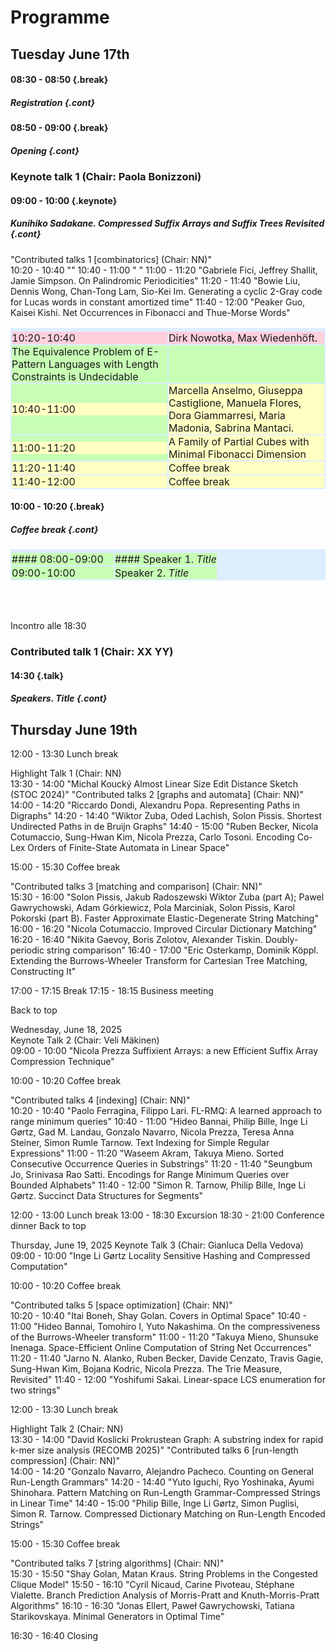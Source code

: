<style type="text/css">
tbody { width:100%;background-color:#ddeeff;border-collapse:collapse; }
table { width:100%;background-color:#ddeeff;border-collapse:collapse; }
th { background-color:#ddeeff;color:white;width:50%;padding:1px;border:2px solid #ddeeff; }
td { padding:0px;border:2px solid #ddeeff; }
td { background-color: #c7fdb5; }
.table--bg--red {
	background-color: #ffcfdc;
}
.table--bg--yellow {
	background-color: #ffffc2;
}
.table--bg--green {
	background-color: #c7fdb5;
}
.keynote {
    background-color: #ffffc2;
    padding: 5px;
    max-width: 10%;
    border: 1px solid #000;
    border-radius: 11px;
    display: inline
}
.talk {
    background-color: #c7fdb5;
    padding: 5px;
    max-width: 10%;
    border: 1px solid #000;
    border-radius: 11px;
    display: inline
}
.break {
    background-color: #ffcfdc;
    padding: 5px;
    max-width: 10%;
    border: 1px solid #000;
    border-radius: 11px;
    display: inline
}
.cont {
    display: inline;
    margin-top: -40px;

}
</style>

# Programme


## Tuesday June 17th

#### 08:30 - 08:50 {.break}
##### Registration {.cont}

#### 08:50 - 09:00 {.break}
##### Opening {.cont}



### Keynote talk 1 (Chair: Paola Bonizzoni)
#### 09:00 - 10:00 {.keynote}
##### Kunihiko Sadakane. Compressed Suffix Arrays and Suffix Trees Revisited {.cont}


"Contributed talks 1 [combinatorics]
(Chair: NN)"	
10:20 - 10:40	""
10:40 - 11:00	" 
"
11:00 - 11:20	"Gabriele Fici, Jeffrey Shallit, Jamie Simpson. 
On Palindromic Periodicities"
11:20 - 11:40	"Bowie Liu, Dennis Wong, Chan-Tong Lam, Sio-Kei Im. 
Generating a cyclic 2-Gray code for Lucas words in constant amortized time"
11:40 - 12:00	"Peaker Guo, Kaisei Kishi. 
Net Occurrences in Fibonacci and Thue-Morse Words"


| <a></a> | <a></a> |
| --- | --- |
| <div class="table--bg--red">10:20-10:40</div> | <div class="table--bg--red">Dirk Nowotka, Max Wiedenhöft. 
The Equivalence Problem of E-Pattern Languages with Length Constraints is Undecidable</div> |
| <div class="table--bg--yellow">10:40-11:00</div> | <div class="table--bg--yellow">Marcella Anselmo, Giuseppa Castiglione, Manuela Flores, Dora Giammarresi, Maria Madonia, Sabrina Mantaci.</div> |
| <div class="table--bg--yellow">11:00-11:20</div> | <div class="table--bg--yellow">A Family of Partial Cubes with Minimal Fibonacci Dimension</div> |
| <div class="table--bg--yellow">11:20-11:40</div> | <div class="table--bg--yellow">Coffee break</div> |
| <div class="table--bg--yellow">11:40-12:00</div> | <div class="table--bg--yellow">Coffee break</div> |

#### 10:00 - 10:20 {.break}
##### Coffee break {.cont}



| <a></a> | <a></a> |
| --- | --- |
| #### 08:00-09:00 | #### Speaker 1. *Title* |
| 09:00-10:00 | Speaker 2. *Title* |

<br><br>

Incontro alle 18:30
<br>
### Contributed talk 1 (Chair: XX YY) 
#### 14:30 {.talk}
##### Speakers. Title {.cont}


## Thursday June 19th


	
12:00 - 13:30	Lunch break
	
Highlight Talk 1 (Chair: NN)	
13:30 - 14:00	"Michal Koucký 
Almost Linear Size Edit Distance Sketch (STOC 2024)"
"Contributed talks 2 [graphs and automata]
(Chair: NN)"	
14:00 - 14:20	"Riccardo Dondi, Alexandru Popa. 
Representing Paths in Digraphs"
14:20 - 14:40	"Wiktor Zuba, Oded Lachish, Solon Pissis. 
Shortest Undirected Paths in de Bruijn Graphs"
14:40 - 15:00	"Ruben Becker, Nicola Cotumaccio, Sung-Hwan Kim, Nicola Prezza, Carlo Tosoni. 
Encoding Co-Lex Orders of Finite-State Automata in Linear Space"
	
15:00 - 15:30	Coffee break
	
"Contributed talks 3 [matching and comparison]
(Chair: NN)"	
15:30 - 16:00	"Solon Pissis, Jakub Radoszewski Wiktor Zuba (part A); Pawel Gawrychowski, Adam Górkiewicz, Pola Marciniak, Solon Pissis, Karol Pokorski (part B). 
Faster Approximate Elastic-Degenerate String Matching"
16:00 - 16:20	"Nicola Cotumaccio. 
Improved Circular Dictionary Matching"
16:20 - 16:40	"Nikita Gaevoy, Boris Zolotov, Alexander Tiskin. 
Doubly-periodic string comparison"
16:40 - 17:00	"Eric Osterkamp, Dominik Köppl. 
Extending the Burrows-Wheeler Transform for Cartesian Tree Matching, Constructing It"
	
17:00 - 17:15	Break
17:15 - 18:15	Business meeting
	
Back to top	
	
Wednesday, June 18, 2025	
Keynote Talk 2 (Chair: Veli Mäkinen)	
09:00 - 10:00	"Nicola Prezza 
Suffixient Arrays: a new Efficient Suffix Array Compression Technique"
	
10:00 - 10:20	Coffee break
	
"Contributed talks 4 [indexing]
(Chair: NN)"	
10:20 - 10:40	"Paolo Ferragina, Filippo Lari. FL-RMQ: 
A learned approach to range minimum queries"
10:40 - 11:00	"Hideo Bannai, Philip Bille, Inge Li Gørtz, Gad M. Landau, Gonzalo Navarro, Nicola Prezza, Teresa Anna Steiner, Simon Rumle Tarnow. 
Text Indexing for Simple Regular Expressions"
11:00 - 11:20	"Waseem Akram, Takuya Mieno. 
Sorted Consecutive Occurrence Queries in Substrings"
11:20 - 11:40	"Seungbum Jo, Srinivasa Rao Satti. 
Encodings for Range Minimum Queries over Bounded Alphabets"
11:40 - 12:00	"Simon R. Tarnow, Philip Bille, Inge Li Gørtz. 
Succinct Data Structures for Segments"
	
12:00 - 13:00	Lunch break 
13:00 - 18:30	Excursion
18:30 - 21:00	Conference dinner
Back to top	
	
Thursday, June 19, 2025	
Keynote Talk 3 (Chair: Gianluca Della Vedova)	
09:00 - 10:00	"Inge Li Gørtz
Locality Sensitive Hashing and Compressed Computation"
	
10:00 - 10:20	Coffee break
	
"Contributed talks 5 [space optimization]
(Chair: NN)"	
10:20 - 10:40	"Itai Boneh, Shay Golan. 
Covers in Optimal Space"
10:40 - 11:00	"Hideo Bannai, Tomohiro I, Yuto Nakashima. 
On the compressiveness of the Burrows-Wheeler transform"
11:00 - 11:20	"Takuya Mieno, Shunsuke Inenaga. 
Space-Efficient Online Computation of String Net Occurrences"
11:20 - 11:40	"Jarno N. Alanko, Ruben Becker, Davide Cenzato, Travis Gagie, Sung-Hwan Kim, Bojana Kodric, Nicola Prezza. 
The Trie Measure, Revisited"
11:40 - 12:00	"Yoshifumi Sakai. 
Linear-space LCS enumeration for two strings"
	
12:00 - 13:30	Lunch break
	
Highlight Talk 2 (Chair: NN)	
13:30 - 14:00	"David Koslicki 
Prokrustean Graph: A substring index for rapid k-mer size analysis (RECOMB 2025)"
"Contributed talks 6 [run-length compression]
(Chair: NN)"	
14:00 - 14:20	"Gonzalo Navarro, Alejandro Pacheco. 
Counting on General Run-Length Grammars"
14:20 - 14:40	"Yuto Iguchi, Ryo Yoshinaka, Ayumi Shinohara. 
Pattern Matching on Run-Length Grammar-Compressed Strings in Linear Time"
14:40 - 15:00	"Philip Bille, Inge Li Gørtz, Simon Puglisi, Simon R. Tarnow. 
Compressed Dictionary Matching on Run-Length Encoded Strings"
	
15:00 - 15:30	Coffee break
	
"Contributed talks 7 [string algorithms]
(Chair: NN)"	
15:30 - 15:50	"Shay Golan, Matan Kraus. 
String Problems in the Congested Clique Model"
15:50 - 16:10	"Cyril Nicaud, Carine Pivoteau, Stéphane Vialette.
Branch Prediction Analysis of Morris-Pratt and Knuth-Morris-Pratt Algorithms"
16:10 - 16:30	"Jonas Ellert, Paweł Gawrychowski, Tatiana Starikovskaya. 
Minimal Generators in Optimal Time"
	
16:30 - 16:40	Closing
